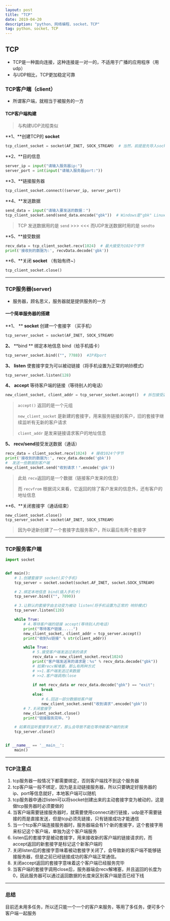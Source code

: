 ```yaml
---
layout: post
title: "TCP"
date: 2019-04-20 
description: "python、网络编程、socket、TCP"
tag: python、socket、TCP
---
```


## TCP

* TCP是一种面向连接，这种连接是一对一的，不适用于广播的应用程序（用udp）
* 与UDP相比，TCP更加稳定可靠

### TCP客户端（client）

* 所谓客户端，就相当于被服务的一方

#### TCP客户端构建

> 与构建UDP流程类似

**1、**创建TCP的 **socket**

```python
tcp_client_socket = socket(AF_INET, SOCK_STREAM)  # 当然，前提是先导入socket模块
```

**2、**目的信息

```python
server_ip = input("请输入服务器ip:")
server_port = int(input("请输入服务器port:"))
```

**3、**链接服务器

```python
tcp_client_socket.connect((server_ip, server_port))
```

**4、**发送数据

```python
send_data = input("请输入要发送的数据：")
tcp_client_socket.send(send_data.encode("gbk"))  # Windows是"gbk" Linux是"utf-8"
```

> TCP 发送数据用的是 `send` >>> <<<  而UDP发送数据时用的是 `sendto`

**5、**接受数据

```python
recv_data = tcp_client_socket.recv(1024)  # 最大接受为1024个字节
print('接收到的数据为:', recvData.decode('gbk'))
```

**6、**关闭 **socket** （有始有终~）

```python
tcp_client_socket.close()
```

------

### TCP服务器(server)

* 服务器，顾名思义，服务器就是提供服务的一方

#### 一个简单服务器的搭建

**1、 ** **socket** 创建一个套接字 （买手机）

```python
tcp_server_socket = socket(AF_INET, SOCK_STREAM)
```

**2、** **bind ** 绑定本地信息 bind（给手机插卡）

```python
tcp_server_socket.bind(("", 7788))  #IP和port
```

**3、** **listen** 使套接字变为可以被动链接（将手机设置为正常的响铃模式）

```python
tcp_server_socket.listen(128)
```

**4、** **accept** 等待客户端的链接（等待别人的电话）

```python
new_client_socket, client_addr = tcp_server_socket.accept()  # 拆包接受返回的数据
```

> `accept()` 返回的是一个元组
>
> `new_client_socket` 是新建的套接字，用来服务链接的客户，旧的套接字继续监听有无新的客户请求
>
> `client_addr` 是发来链接请求客户的地址信息

**5、**  **recv/send**接受发送数据（通话）

```python
recv_data = client_socket.recv(1024)  # 接收1024个字节
print('接收到的数据为:', recv_data.decode('gbk'))
#  发送一些数据到客户端
new_client_socket.send("收到请求！".encode('gbk'))
```

> 此处 `recv`返回的是一个数据（链接客户发来的信息）
>
> 而 `recvfrom` 根据词义来看，它返回的除了客户发来的信息外，还有客户的地址信息

**6、**关闭套接字（通话结束）

```
new_client_socket.close()
tcp_server_socket = socket(AF_INET, SOCK_STREAM)
```

> 因为中途新创建了一个套接字去服务客户，所以最后有两个套接字

------

### TCP服务客户端

```python
import socket


def main():
    # 1.创建套接字 socket(买个手机)
    tcp_server = socket.socket(socket.AF_INET, socket.SOCK_STREAM)

    # 2.绑定本地信息 bind(插入手机卡)
    tcp_server.bind(("", 7890))

    # 3.让默认的套接字由主动变为被动 listen(将手机设置为正常的 响铃模式)
    tcp_server.listen(128)

    while True:
        # 4.等待客户端的链接 accept(等待别人的电话)
        print("等待客户链接.....")
        new_client_socket, client_addr = tcp_server.accept()
        print("收到%s链接" % str(client_addr))

        while True:
            # 5.接受客户端发送过来的请求
            recv_data = new_client_socket.recv(1024)
            print("客户端发送来的请求是：%s" % recv_data.decode("gbk"))
            # 如果recv解堵塞，那么有两种方式
            # >>1.客户端发送过来数据
            # >>2.客户端调用close
            
            if not recv_data or recv_data.decode("gbk") == "exit":
                break
            else:
                # 6.回送一部分数据给客户端
                new_client_socket.send("收到请求".encode("gbk"))
        # 7.关闭套接字
        new_client_socket.close()
        print("链接服务完毕。")

    # 如果将监听套接字关闭了，那么会导致不能在等待新客户端的到来
    tcp_server.close()


if __name__ == '__main__':
    main()

```

------

### TCP注意点

1. tcp服务器一般情况下都需要绑定，否则客户端找不到这个服务器
2. tcp客户端一般不绑定，因为是主动链接服务器，所以只要确定好服务器的ip、port等信息就好，本地客户端可以随机
3. tcp服务器中通过listen可以将socket创建出来的主动套接字变为被动的，这是做tcp服务器时必须要做的
4. 当客户端需要链接服务器时，就需要使用connect进行链接，udp是不需要链接的而是直接发送，但是tcp必须先链接，只有链接成功才能通信
5. 当一个tcp客户端连接服务器时，服务器端会有1个新的套接字，这个套接字用来标记这个客户端，单独为这个客户端服务
6. listen后的套接字是被动套接字，用来接收新的客户端的链接请求的，而accept返回的新套接字是标记这个新客户端的
7. 关闭listen后的套接字意味着被动套接字关闭了，会导致新的客户端不能够链接服务器，但是之前已经链接成功的客户端正常通信。
8. 关闭accept返回的套接字意味着这个客户端已经服务完毕
9. 当客户端的套接字调用close后，服务器端会recv解堵塞，并且返回的长度为0，因此服务器可以通过返回数据的长度来区别客户端是否已经下线

------

### 总结

目前还未用多任务，所以还只能一个一个的客户来服务，等用了多任务，便可多个客户端一起服务